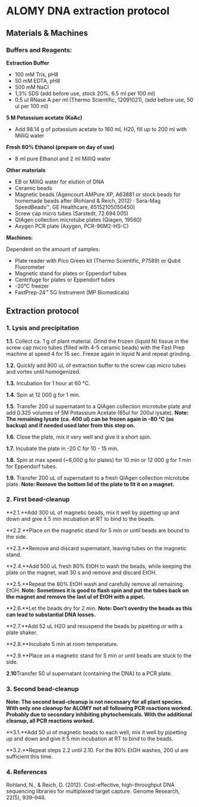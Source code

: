 # ALOMY DNA extraction protocol

## Materials & Machines

### Buffers and Reagents:

**Extraction Buffer**

* 100 mM Tris, pH8
* 50 mM EDTA, pH8
* 500 mM NaCl
* 1,3% SDS (add before use, stock 20%, 6.5 ml per 100 ml)
* 0.5 ul RNase A per ml (Thermo Scientific, 12091021), (add before use, 50 ul per 100 ml)

**5 M Potassium acetate (KoAc)**

* Add 98.14 g of potassium acetate to 160 mL H20, fill up to 200 ml with MilliQ water

**Fresh 80% Ethanol (prepare on day of use)**

* 8 ml pure Ethanol and 2 ml MilliQ water

**Other materials**

* EB or MilliQ water for elution of DNA
* Ceramic beads
* Magnetic beads (Agencourt AMPure XP, A63881 or stock beads for homemade beads after (Rohland & Reich, 2012) : Sera-Mag SpeedBeads™, GE Healthcare, 65152105050450)
* Screw cap micro tubes (Sarstedt, 72.694.005)
* QIAgen collection microtube plates (Qiagen, 19560)
* Axygen PCR plate (Axygen, PCR-96M2-HS-C)

**Machines:**

Dependent on the amount of samples:

* Plate reader with Pico Green kit (Thermo Scientific, P7589) or Qubit Fluorometer
* Magnetic stand for plates or Eppendorf tubes
* Centrifuge for plates or Eppendorf tubes
* -20°C freezer
* FastPrep-24™ 5G Instrument (MP Biomedicals)

## Extraction protocol

### 1. Lysis and precipitation

  **1.1.** Collect ca. 1 g of plant material. Grind the frozen (liquid N) tissue in the screw cap micro tubes (filled with 4-5 ceramic beads) with the Fast Prep machine at speed 4 for 15 sec. Freeze again in liquid N and repeat grinding.
  
  **1.2.** Quickly add 800 uL of extraction buffer to the screw cap micro tubes and vortex until homogenized.
  
  **1.3.** Incubation for 1 hour at 60 °C.
  
  **1.4.** Spin at 12 000 g for 1 min.
  
  **1.5.** Transfer 200 ul supernatant to a QIAgen collection microtube plate and add 0.325 volumes of 5M Potassium Acetate (65ul for 200ul lysate). **Note: The remaining lysate (ca. 400 ul) can be frozen again in -80 °C (as backup) and if needed used later from this step on.**
  
  **1.6.** Close the plate, mix it very well and give it a short spin.
  
  **1.7.** Incubate the plate in -20 C for 10 - 15 min.
  
  **1.8.** Spin at max speed (~6,000 g for plates) for 10 min or 12 000 g for 1 min for Eppendorf tubes.
  
  **1.9.** Transfer 200 uL of supernatant to a fresh QIAgen collection microtube plate. **Note: Remove the bottom lid of the plate to fit it on a magnet.**

### 2. First bead-cleanup

  **2.1.**Add 300 uL of magnetic beads, mix it well by pipetting up and down and give it 5 min incubation at RT to bind to the beads.
  
  **2.2.**Place on the magnetic stand for 5 min or until beads are bound to the side.
  
  **2.3.**Remove and discard supernatant, leaving tubes on the magnetic stand.
  
  **2.4.**Add 500 uL fresh 80% EtOH to wash the beads, while keeping the plate on the magnet, wait 30 s and remove and discard EtOH.
  
  **2.5.**Repeat the 80% EtOH wash and carefully remove all remaining EtOH. **Note: Sometimes it is good to flash spin and put the tubes back on the magnet and remove the last ul of EtOH with a pipet.**
  
  **2.6.**Let the beads dry for 2 min. **Note: Don’t overdry the beads as this can lead to substantial DNA losses.**
  
  **2.7.**Add 52 uL H2O and resuspend the beads by pipetting or with a plate shaker.
  
  **2.8.**Incubate 5 min at room temperature.
  
  **2.9.**Place on a magnetic stand for 5 min or until beads are stuck to the side.
  
  **2.10**Transfer 50 ul supernatant (containing the DNA) to a PCR plate.

### 3. Second bead-cleanup

**Note: The second bead-cleanup is not necessary for all plant species. With only one cleanup for ALOMY not all following PCR reactions worked. Probably due to secondary inhibiting phytochemicals.  With the additional cleanup, all PCR reactions worked.**

  **3.1.**Add 50 ul of magnetic beads to each well, mix it well by pipetting up and down and give it 5 min incubation at RT to bind to the beads.
  
  **3.2.**Repeat steps 2.2 until 2.10. For the 80% EtOH washes, 200 ul are sufficient this time.

### 4. References

Rohland, N., & Reich, D. (2012). Cost-effective, high-throughput DNA sequencing libraries for multiplexed target capture. Genome Research, 22(5), 939–946.

